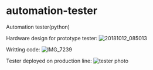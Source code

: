 # automation-tester
Automation tester(python)


Hardware design for prototype tester:
![20181012_085013](https://user-images.githubusercontent.com/50900868/192124906-7a067589-6c93-4eef-b972-e4097cc6a403.jpg)

Writting code: 
![IMG_7239](https://user-images.githubusercontent.com/50900868/192124941-23c079a4-135a-44c2-b30f-fce021c592b6.JPG)

Tester deployed on production line:
![tester photo](https://user-images.githubusercontent.com/50900868/192124948-bdb51e1c-7a14-400a-ad2d-606b92399a91.jpeg)
